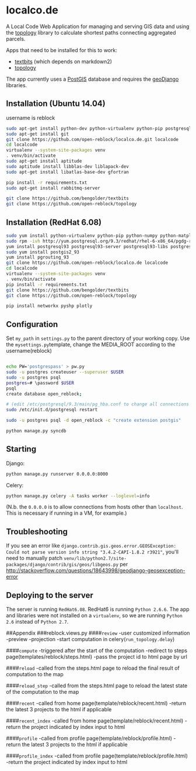 # localco.de

A Local Code Web Application for managing and serving GIS data and using the [topology](https://github.com/open-reblock/topology) library to calculate shortest paths connecting aggregated parcels.

Apps that need to be installed for this to work:

* [textbits](https://github.com/bengolder/textbits) (which depends on markdown2)
* [topology](https://github.com/open-reblock/topology)

The app currently uses a [PostGIS](https://postgis.net/) database and requires the [geoDjango](https://ocs.djangoproject.com/en/1.8/ref/contrib/gis/install/) libraries. 

## Installation (Ubuntu 14.04)
username is reblock
```bash
sudo apt-get install python-dev python-virtualenv python-pip postgresql-9.3-postgis-2.1 postgresql-server-dev-9.3 python-numpy python-scipy
sudo apt-get install git
git clone https://github.com/open-reblock/localco.de.git localcode
cd localcode
virtualenv --system-site-packages venv
. venv/bin/activate
sudo apt-get install aptitude
sudo aptitude install libblas-dev liblapack-dev
sudo apt-get install libatlas-base-dev gfortran

pip install -r requirements.txt
sudo apt-get install rabbitmq-server

git clone https://github.com/bengolder/textbits
git clone https://github.com/open-reblock/topology

```

## Installation (RedHat 6.08)

```bash
sudo yum install python-virtualenv python-pip python-numpy python-matplotlib python-scipy
sudo rpm -ivh http://yum.postgresql.org/9.3/redhat/rhel-6-x86_64/pgdg-redhat93-9.3-1.noarch.rpm
yum install postgresql93 postgresql93-server postgresql93-libs postgresql93-contrib postgresql93-devel
sudo yum install postgis2_93
yum install pgrouting_93
git clone https://github.com/open-reblock/localco.de localcode
cd localcode
virtualenv --system-site-packages venv
. venv/bin/activate
pip install -r requirements.txt
git clone https://github.com/bengolder/textbits
git clone https://github.com/open-reblock/topology

pip install networkx pyshp plotly
```

## Configuration

Set `my_path` in `settings.py` to the parent directory of your working copy. Use the `mysettings.py`template, change the MEDIA_ROOT according to the username(reblock)



```bash

echo PW='postgrespass' > pw.py
sudo -u postgres createuser --superuser $USER
sudo -u postgres psql
postgres=# \password $USER
psql
create database open_reblock;

# (edit /etc/postgresql/9.3/main/pg_hba.conf to change all connections to trust)
sudo /etc/init.d/postgresql restart

sudo -u postgres psql -d open_reblock -c "create extension postgis"

python manage.py syncdb
```

## Starting
Django:
```bash
python manage.py runserver 0.0.0.0:8000
```
Celery:
```bash
python manage.py celery -A tasks worker --loglevel=info
```

(N.b. the `0.0.0.0` is to allow connections from hosts other than `localhost`. This is necessary if running in a VM, for example.)

## Troubleshooting

If you see an error like `django.contrib.gis.geos.error.GEOSException: Could not parse version info string "3.4.2-CAPI-1.8.2 r3921"`, you'll need to manually patch `venv/lib/python2.7/site-packages/django/contrib/gis/geos/libgeos.py` per http://stackoverflow.com/questions/18643998/geodjango-geosexception-error

## Deploying to the server
The server is running `RedHat6.08`. RedHat6 is running `Python 2.6.6`. The app and libraries were not installed on a `virtualenv`, so we are running `Python 2.6` instead of `Python 2.7`.

##Appendix
###reblock.views.py
####`review` 
-user customized information
-preview
-projection
-start computation in celery(`run_topology.delay`)

####`compute`
-triggered after the start of the computation
-redirect to steps page(templates/reblock/steps.html)
-pass the project id to html page by url

####`reload`
-called from the steps.html page to reload the final result of computation to the map

####`reload_step`
-called from the steps.html page to reload the latest state of the computation to the map

####`recent`
-called from home page(template/reblock/recent.html)
-return the latest 3 projects to the html if applicable

####`recent_index`
-called from home page(template/reblock/recent.html)
-return the project indicated by index input to html 

####`profile`
-called from profile page(template/reblock/profile.html)
-return the latest 3 projects to the html if applicable

####`profile_index`
-called from profile page(template/reblock/profile.html)
-return the project indicated by index input to html 




